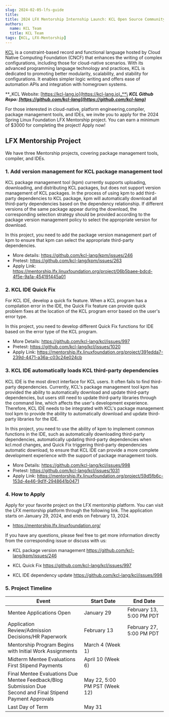 ```yaml
---
slug: 2024-02-05-lfs-guide
title: 
title: 2024 LFX Mentorship Internship Launch: KCL Open Source Community Welcomes Your Participation!!!
authors:
  name: KCL Team
  title: KCL Team
tags: [KCL, LFX-Mentorship]
---
```


[KCL](https://github.com/kcl-lang) is a constraint-based record and functional language hosted by Cloud Native Computing Foundation (CNCF) that enhances the writing of complex configurations, including those for cloud-native scenarios. With its advanced programming language technology and practices, KCL is dedicated to promoting better modularity, scalability, and stability for configurations. It enables simpler logic writing and offers ease of automation APIs and integration with homegrown systems.

**_KCL Website: [https://kcl-lang.io](https://kcl-lang.io)_**\
**_KCL Github Repo: [https://github.com/kcl-lang](https://github.com/kcl-lang)_**

For those interested in cloud-native, platform engineering,compiler, package management tools, and IDEs, we invite you to apply for the 2024 Spring Linux Foundation LFX Mentorship project. You can earn a minimum of $3000 for completing the project! Apply now!

## LFX Mentorship Project

We have three Mentorship projects, covering package management tools, compiler, and IDEs.

### 1. Add version management for KCL package management tool

KCL package management tool (kpm) currently supports uploading, downloading, and distributing KCL packages, but does not support version management of KCL packages. In the process of using kpm to add third-party dependencies to KCL package, kpm will automatically download all third-party dependencies based on the dependency relationship. If different versions of the same package appear during the download, the corresponding selection strategy should be provided according to the package version management policy to select the appropriate version for download.

In this project, you need to add the package version management part of kpm to ensure that kpm can select the appropriate third-party dependencies.

- More details: https://github.com/kcl-lang/kpm/issues/246
- Pretest: https://github.com/kcl-lang/kpm/issues/263
- Apply Link: https://mentorship.lfx.linuxfoundation.org/project/06b5baee-bdcd-4f5e-9a1a-454191445a01

### 2. KCL IDE Quick Fix

For KCL IDE, develop a quick fix feature. When a KCL program has a compilation error in the IDE, the Quick Fix feature can provide quick problem fixes at the location of the KCL program error based on the user's error type.

In this project, you need to develop different Quick Fix functions for IDE based on the error type of the KCL program.

- More Details: https://github.com/kcl-lang/kcl/issues/997
- Pretest: https://github.com/kcl-lang/kcl/issues/1020
- Apply Link: https://mentorship.lfx.linuxfoundation.org/project/391edda7-239d-4471-a36a-c03c24e024cb

### 3. KCL IDE automatically loads KCL third-party dependencies

KCL IDE is the most direct interface for KCL users. It often fails to  find third-party dependencies. Currently, KCL's package management tool kpm has provided the ability to automatically download and update third-party dependencies, but users still need to update third-party libraries through the command line, which affects the user's development experience. Therefore, KCL IDE needs to be integrated with KCL's package management tool kpm to provide the ability to automatically download and update third-party libraries for the IDE.

In this project, you need to use the ability of kpm to implement common functions in the IDE, such as automatically downloading third-party dependencies, automatically updating third-party dependencies when kcl.mod changes, and Quick Fix triggering third-party dependencies automatic download, to ensure that KCL IDE can provide a more complete development experience with the support of package management tools.

- More Details: https://github.com/kcl-lang/kcl/issues/998
- Pretest: https://github.com/kcl-lang/kcl/issues/1031
- Apply Link: https://mentorship.lfx.linuxfoundation.org/project/59d5fb6c-153d-4e46-9d1f-2948641b0471

### 4. How to Apply

Apply for your favorite project on the LFX mentorship platform. You can visit the LFX mentorship platform through the following link. The application starts on January 29, 2024, and ends on February 13, 2024.

- https://mentorship.lfx.linuxfoundation.org/

If you have any questions, please feel free to get more information directly from the corresponding issue or discuss with us:

- KCL package version management https://github.com/kcl-lang/kpm/issues/246

- KCL Quick Fix https://github.com/kcl-lang/kcl/issues/997

- KCL IDE dependency update https://github.com/kcl-lang/kcl/issues/998


### 5. Project Timeline
| Event | Start Date | End Date |
| --- | --- | --- |
| Mentee Applications Open | January 29 | February 13, 5:00 PM PDT |
| Application Review/Admission Decisions/HR Paperwork | February 13 | February 27, 5:00 PM PDT |
| Mentorship Program Begins with Initial Work Assignments | March 4 (Week 1) |  |
| Midterm Mentee Evaluations<br>First Stipend Payments | April 10 (Week 6) |  |
| Final Mentee Evaluations Due<br>Mentee Feedback/Blog Submission Due<br>Second and Final Stipend Payment Approvals | May 22, 5:00 PM PST (Week 12) |  |
| Last Day of Term | May 31 |  |

